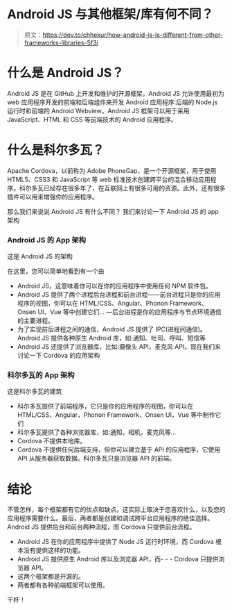 # Android JS 与其他框架/库有何不同？

> 原文：<https://dev.to/chhekur/how-android-js-is-different-from-other-frameworks-libraries-5f3i>

# 什么是 Android JS？

Android JS 是在 GitHub 上开发和维护的开源框架。Android JS 允许使用最初为 web 应用程序开发的前端和后端组件来开发 Android 应用程序:后端的 Node.js 运行时和前端的 Android Webview。Android JS 框架可以用于采用 JavaScript、HTML 和 CSS 等前端技术的 Android 应用程序。

# 什么是科尔多瓦？

Apache Cordova，以前称为 Adobe PhoneGap，是一个开源框架，用于使用 HTML5、CSS3 和 JavaScript 等 web 标准技术创建跨平台的混合移动应用程序。科尔多瓦已经存在很多年了，在互联网上有很多可用的资源。此外，还有很多插件可以用来增强你的应用程序。

那么我们来说说 Android JS 有什么不同？
我们来讨论一下 Android JS 的 app 架构

### Android JS 的 App 架构

这是 Android JS 的架构

在这里，您可以简单地看到有一个由

*   Android JS，这意味着你可以在你的应用程序中使用任何 NPM 软件包。
*   Android JS 提供了两个进程后台进程和前台进程——前台进程只是你的应用程序的视图，你可以在 HTML/CSS、Angular、Phonon Framework、Onsen UI、Vue 等中创建它们… —后台进程是你的应用程序与节点环境通信的主要进程。
*   为了实现前后进程之间的通信，Android JS 提供了 IPC(进程间通信)。Android JS 提供各种原生 Android 库，如:通知、吐司、呼叫、短信等
*   Android JS 还提供了浏览器库，比如:摄像头 API，麦克风 API。现在我们来讨论一下 Cordova 的应用架构

### 科尔多瓦的 App 架构

这是科尔多瓦的建筑

*   科尔多瓦提供了前端程序，它只是你的应用程序的视图，你可以在 HTML/CSS，Angular，Phonon Framework，Onsen UI，Vue 等中制作它们
*   科尔多瓦提供了各种浏览器库，如:通知，相机，麦克风等…
*   Cordova 不提供本地库。
*   Cordova 不提供任何后端支持，但你可以建立基于 API 的应用程序，它使用 API 从服务器获取数据。科尔多瓦只是浏览器 API 的前端。

# 结论

不管怎样，每个框架都有它的优点和缺点。这实际上取决于您喜欢什么，以及您的应用程序需要什么。最后，两者都是创建和调试跨平台应用程序的绝佳选择。
Android JS 提供后台和前台两种流程，而 Cordova 只提供前台流程。

*   Android JS 在你的应用程序中提供了 Node JS 运行时环境，而 Cordova 根本没有提供这样的功能。
*   Android JS 提供原生 Android 库以及浏览器 API，而- - - Cordova 只提供浏览器 API。
*   这两个框架都是开源的。
*   两者都有各种前端框架可以使用。

干杯！